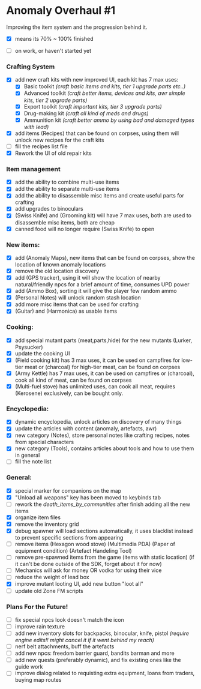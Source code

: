 # Anomaly Overhaul #1
Improving the item system and the progression behind it.
- [x] means its 70% ~ 100% finished
- [ ] on work, or haven't started yet




### Crafting System
- [x] add new craft kits with new improved UI, each kit has 7 max uses:
   - [x] Basic toolkit *(craft basic items and kits, tier 1 upgrade parts etc..)*
   - [x] Advanced toolkit *(craft better items, devices and kits, awr simple kits, tier 2 upgrade parts)*
   - [x] Export toolkit *(craft important kits, tier 3 upgrade parts)*
   - [x] Drug-making kit *(craft all kind of meds and drugs)*
   - [x] Ammunition kit *(craft better ammo by using bad and damaged types with lead)*
- [x] add items (Recipes) that can be found on corpses, using them will unlock new recipes for the craft kits
- [ ] fill the recipes list file
- [x] Rework the UI of old repair kits

### Item management
- [x] add the ability to combine multi-use items
- [x] add the ability to separate multi-use items
- [x] add the ability to disassemble misc items and create useful parts for crafting
- [x] add upgrades to binoculars
- [x] (Swiss Knife) and (Grooming kit) will have 7 max uses, both are used to disassemble misc items, both are cheap
- [x] canned food will no longer require (Swiss Knife) to open
 
### New items:
- [x] add (Anomaly Maps), new items that can be found on corpses, show the location of known anomaly locations
- [x] remove the old location discovery
- [x] add (GPS tracker), using it will show the location of nearby natural/friendly npcs for a brief amount of time, consumes UPD power
- [x] add (Ammo Box), sorting it will give the player few random ammo
- [x] (Personal Notes) will unlock random stash location
- [x] add more misc items that can be used for crafting
- [x] (Guitar) and (Harmonica) as usable items

### Cooking:
- [x] add special mutant parts (meat,parts,hide) for the new mutants (Lurker, Psysucker)
- [x] update the cooking UI
- [x] (Field cooking kit) has 3 max uses, it can be used on campfires for low-tier meat or (charcoal) for high-tier meat, can be found on corpses
- [x] (Army Kettle) has 7 max uses, it can be used on campfires or (charcoal), cook all kind of meat, can be found on corpses
- [x] (Multi-fuel stove) has unlimited uses, can cook all meat, requires (Kerosene) exclusively, can be bought only.

### Encyclopedia:
- [x] dynamic encyclopedia, unlock articles on discovery of many things
- [x] update the articles with content (anomaly, artefacts, awr)
- [x] new category (Notes), store personal notes like crafting recipes, notes from special characters
- [x] new category (Tools), contains articles about tools and how to use them in general
- [ ] fill the note list

### General:
- [x] special marker for companions on the map
- [x] "Unload all weapons" key has been moved to keybinds tab
- [ ] rework the *death_items_by_communities* after finish adding all the new items
- [x] organize item files
- [x] remove the inventory grid
- [x] debug spawner will load sections automatically, it uses blacklist instead to prevent specific sections from appearing
- [ ] remove items (Hexagon wood stove) (Multimedia PDA) (Paper of equipment condition) (Artefact Handeling Tool)
- [ ] remove pre-spawned items from the game (items with static location) (if it can't be done outside of the SDK, forget about it for now)
- [ ] Mechanics will ask for money OR vodka for using their vice
- [ ] reduce the weight of lead box
- [x] improve mutant looting UI, add new button "loot all"
- [ ] update old Zone FM scripts

### Plans For the Future!
- [ ] fix special npcs look doesn't match the icon
- [ ] improve rain texture
- [ ] add new inventory slots for backpacks, binocular, knife, pistol *(require engine edits!! might cancel it if it went behind my reach)*
- [ ] nerf belt attachments, buff the artefacts
- [ ] add new npcs: freedom barrier guard, bandits barman and more
- [ ] add new quests (preferably dynamic), and fix existing ones like the guide work
- [ ] improve dialog related to requisting extra equipment, loans from traders, buying map routes
